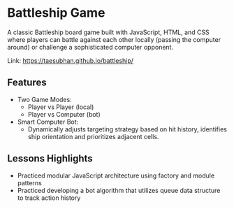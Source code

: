 # Battleship Game

A classic Battleship board game built with JavaScript, HTML, and CSS where players can battle against each other locally (passing the computer around) or challenge a sophisticated computer opponent.

Link: https://taesubhan.github.io/battleship/

## Features
- Two Game Modes:  
  - Player vs Player (local)
  - Player vs Computer (bot)
- Smart Computer Bot: 
  - Dynamically adjusts targeting strategy based on hit history, identifies ship orientation and prioritizes adjacent cells.

## Lessons Highlights
- Practiced modular JavaScript architecture using factory and module patterns
- Practiced developing a bot algorithm that utilizes queue data structure to track action history
